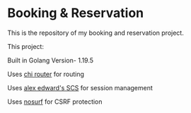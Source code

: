 # Booking & Reservation 

This is the repository of my booking and reservation project.

This project:

Built in Golang Version- 1.19.5

Uses [chi router](github.com/go-chi/chi) for routing

Uses [alex edward's SCS](github.com/alexedwards/scs/v2)  for session management

Uses [nosurf](github.com/justinas/nosurf)  for CSRF protection
